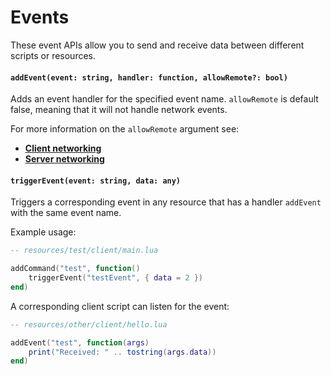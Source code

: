 # Events

These event APIs allow you to send and receive data between different scripts or resources. 

#### `addEvent(event: string, handler: function, allowRemote?: bool)`

Adds an event handler for the specified event name. `allowRemote` is default false, meaning that it will not handle network events.

For more information on the `allowRemote` argument see:
 - **[Client networking](/client-api/network)**
 - **[Server networking](/server-api/network)**

#### `triggerEvent(event: string, data: any)`

Triggers a corresponding event in any resource that has a handler `addEvent` with the same event name.

Example usage:

```lua
-- resources/test/client/main.lua

addCommand("test", function()
    triggerEvent("testEvent", { data = 2 })
end)

```

A corresponding client script can listen for the event:
```lua
-- resources/other/client/hello.lua

addEvent("test", function(args)
    print("Received: " .. tostring(args.data))
end)
```